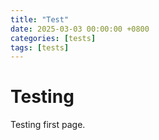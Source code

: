 ```yaml
---
title: "Test"
date: 2025-03-03 00:00:00 +0800
categories: [tests]
tags: [tests]
---
```


# Testing

Testing first page.
